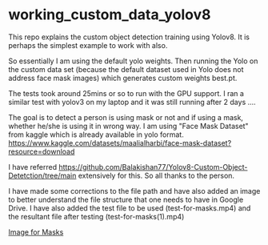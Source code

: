 # working_custom_data_yolov8

This repo explains the custom object detection training using Yolov8. 
It is perhaps the simplest example to work with also. 

So essentially I am using the default yolo weights.
Then running the Yolo on the custom data set (because the default dataset used in Yolo does not address face mask images) which generates custom weights best.pt. 

The tests took around 25mins or so to run with the GPU support.
I ran a similar test with yolov3 on my laptop and it was still running after 2 days ....

The goal is to detect a person is using mask or not and if using a mask, whether he/she is using it in wrong way. 
I am using "Face Mask Dataset" from kaggle which is already available in yolo format. https://www.kaggle.com/datasets/maalialharbi/face-mask-dataset?resource=download

I have referred https://github.com/Balakishan77/Yolov8-Custom-Object-Detetction/tree/main extensively for this. So all thanks to the person.

I have made some corrections to the file path and have also added an image to better understand the file structure that one needs to have in Google Drive.
I have also added the test file to be used (test-for-masks.mp4) and the resultant file after testing (test-for-masks(1).mp4)

[Image for Masks](https://github.com/dishadtu/working_custom_data_yolov8/blob/main/Screenshot%202023-07-26%20at%203.01.43%20PM.png)
